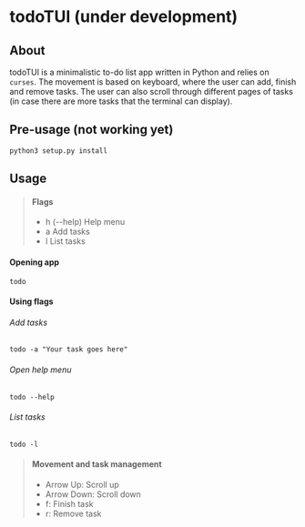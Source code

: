 # todoTUI (under development)

## About

todoTUI is a minimalistic to-do list app written in Python and relies on `curses`. 
The movement is based on keyboard, where the user can add, finish and remove tasks. 
The user can also scroll through different pages of tasks (in case there are more tasks that the terminal can display).

## Pre-usage (not working yet)

```
python3 setup.py install
```

## Usage

> #### Flags
>
> - h (--help) Help menu
> - a Add tasks
> - l List tasks

#### Opening app
```
todo
```

#### Using flags
 
###### Add tasks

```
todo -a "Your task goes here"
```

###### Open help menu

```
todo --help
```

###### List tasks

```
todo -l
```

> #### Movement and task management
>
> - Arrow Up: Scroll up
> - Arrow Down: Scroll down
> - f: Finish task
> - r: Remove task
